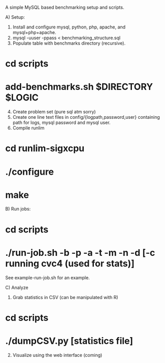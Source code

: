 A simple MySQL based benchmarking setup and scripts.

A) Setup:
1) Install and configure mysql, python, php, apache, and mysql+php+apache.
2) mysql -uuser -ppass < benchmarking_structure.sql
3) Populate table with benchmarks directory (recursive).
  # cd scripts
  # add-benchmarks.sh $DIRECTORY $LOGIC
4) Create problem set (pure sql atm sorry)
5) Create one line text files in config/{logpath,password,user} containing path for logs, mysql password and mysql user. 
6) Compile runlim
  # cd runlim-sigxcpu
  # ./configure
  # make

B) Run jobs:
  # cd scripts
  # ./run-job.sh -b <binary-path> -p <problem-set> -a <args> -t <time-limit> -m <memory-limit> -n <job-name> -d <job-description> [-c running cvc4 (used for stats)]
  See example-run-job.sh for an example.

C) Analyze
1) Grab statistics in CSV (can be manipulated with R)
  # cd scripts
  # ./dumpCSV.py <Job number> [statistics file]
2) Visualize using the web interface (coming)